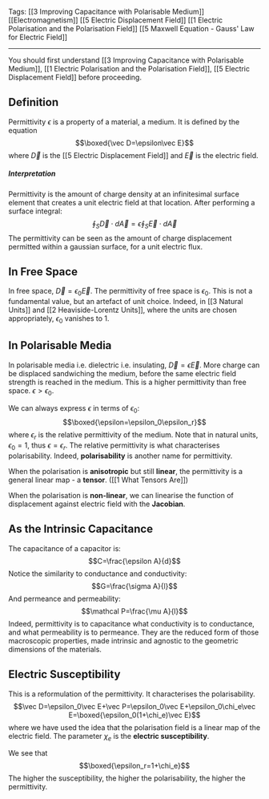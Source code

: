 Tags: [[3 Improving Capacitance with Polarisable Medium]] [[Electromagnetism]] [[5 Electric Displacement Field]] [[1 Electric Polarisation and the Polarisation Field]] [[5 Maxwell Equation - Gauss' Law for Electric Field]] 
___
You should first understand [[3 Improving Capacitance with Polarisable Medium]], [[1 Electric Polarisation and the Polarisation Field]], [[5 Electric Displacement Field]] before proceeding. 
## Definition
Permittivity $\epsilon$ is a property of a material, a medium. It is defined by the equation
$$\boxed{\vec D=\epsilon\vec E}$$
where $\vec D$ is the [[5 Electric Displacement Field]] and $\vec E$ is the electric field. 
##### Interpretation
Permittivity is the amount of charge density at an infinitesimal surface element that creates a unit electric field at that location. 
After performing a surface integral:
$$\oint_S \vec D\cdot d\vec A=\epsilon\oint_S\vec E\cdot d\vec A$$
The permittivity can be seen as the amount of charge displacement permitted within a gaussian surface, for a unit electric flux. 
## In Free Space
In free space, $\vec D=\epsilon_0 \vec E$. The permittivity of free space is $\epsilon_0$. This is not a fundamental value, but an artefact of unit choice. Indeed, in [[3 Natural Units]] and [[2 Heaviside-Lorentz Units]], where the units are chosen appropriately, $\epsilon_0$ vanishes to $1$. 
## In Polarisable Media
In polarisable media i.e. dielectric i.e. insulating, $\vec D=\epsilon \vec E$. More charge can be displaced sandwiching the medium, before the same electric field strength is reached in the medium. This is a higher permittivity than free space. $\epsilon>\epsilon_0$. 

We can always express $\epsilon$ in terms of $\epsilon_0$:
$$\boxed{\epsilon=\epsilon_0\epsilon_r}$$
where $\epsilon_r$ is the relative permittivity of the medium. Note that in natural units, $\epsilon_0=1$, thus $\epsilon=\epsilon_r$. The relative permittivity is what characterises polarisability. Indeed, **polarisability** is another name for permittivity. 

When the polarisation is **anisotropic** but still **linear**, the permittivity is a general linear map - a **tensor**. ([[1 What Tensors Are]]) 

When the polarisation is **non-linear**, we can linearise the function of displacement against electric field with the **Jacobian**. 
## As the Intrinsic Capacitance
The capacitance of a capacitor is: 
$$C=\frac{\epsilon A}{d}$$
Notice the similarity to conductance and conductivity:
$$G=\frac{\sigma A}{l}$$
And permeance and permeability:
$$\mathcal P=\frac{\mu A}{l}$$
Indeed, permittivity is to capacitance what conductivity is to conductance, and what permeability is to permeance. They are the reduced form of those macroscopic properties, made intrinsic and agnostic to the geometric dimensions of the materials. 
## Electric Susceptibility
This is a reformulation of the permittivity. It characterises the polarisability. 
$$\vec D=\epsilon_0\vec E+\vec P=\epsilon_0\vec E+\epsilon_0\chi_e\vec E=\boxed{\epsilon_0(1+\chi_e)\vec E}$$
where we have used the idea that the polarisation field is a linear map of the electric field. The parameter $\chi_e$ is the **electric susceptibility**. 

We see that $$\boxed{\epsilon_r=1+\chi_e}$$
The higher the susceptibility, the higher the polarisability, the higher the permittivity. 